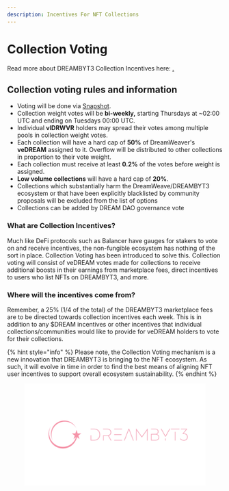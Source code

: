 ```yaml
---
description: Incentives For NFT Collections
---
```


# Collection Voting

Read more about DREAMBYT3 Collection Incentives here: [.](./ "mention")

## Collection voting rules and information

* Voting will be done via [Snapshot](https://snapshot.org/#/dreambyt3.eth/).
* Collection weight votes will be **bi-weekly,** starting Thursdays at \~02:00 UTC and ending on Tuesdays 00:00 UTC.&#x20;
* Individual **vlDRWVR** holders may spread their votes among multiple pools in collection weight votes.
* Each collection will have a hard cap of **50%** of DreamWeaver's **veDREAM** assigned to it. Overflow will be distributed to other collections in proportion to their vote weight.
* Each collection must receive at least **0.2%** of the votes before weight is assigned.
* **Low volume collections** will have a hard cap of **20%**.
* Collections which substantially harm the DreamWeave/DREAMBYT3 ecosystem or that have been explicitly blacklisted by community proposals will be excluded from the list of options
* Collections can be added by DREAM DAO governance vote



### What are Collection Incentives?

Much like DeFi protocols such as Balancer have gauges for stakers to vote on and receive incentives, the non-fungible ecosystem has nothing of the sort in place. Collection Voting has been introduced to solve this. Collection voting will consist of veDREAM votes made for collections to receive additional boosts in their earnings from marketplace fees, direct incentives to users who list NFTs on DREAMBYT3, and more.&#x20;

### Where will the incentives come from?

Remember, a 25% (1/4 of the total) of the DREAMBYT3 marketplace fees are to be directed towards collection incentives each week. This is in addition to any $DREAM incentives or other incentives that individual collections/communities would like to provide for veDREAM holders to vote for their collections. &#x20;

{% hint style="info" %}
Please note, the Collection Voting mechanism is a new innovation that DREAMBYT3 is bringing to the NFT ecosystem. As such, it will evolve in time in order to find the best means of aligning NFT user incentives to support overall ecosystem sustainability.
{% endhint %}

<figure><img src="../../.gitbook/assets/1600 x 900_DreamByt3 (1).png" alt="" width="563"><figcaption></figcaption></figure>
